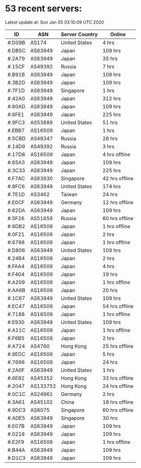 # 53 recent servers:

Latest update at: Sun Jan 05 03:10:09 UTC 2020

| ID | ASN | Server Country | Online |
| -- | --- | -------------- | ------ |
| #.D09B | AS174 | United States | 4 hrs |
| #.DB5C | AS63949 | Japan | 109 hrs |
| #.2A79 | AS63949 | Japan | 35 hrs |
| #.15CF | AS49392 | Russia | 7 hrs |
| #.B91B | AS63949 | Japan | 109 hrs |
| #.3B2D | AS63949 | Japan | 109 hrs |
| #.7F1D | AS63949 | Singapore | 1 hrs |
| #.42A0 | AS63949 | Japan | 312 hrs |
| #.60AD | AS63949 | Japan | 109 hrs |
| #.6FE1 | AS63949 | Japan | 225 hrs |
| #.9FC3 | AS53889 | United States | 51 hrs |
| #.EBB7 | AS16509 | Japan | 1 hrs |
| #.5CBD | AS48347 | Russia | 28 hrs |
| #.14D9 | AS49392 | Russia | 3 hrs |
| #.17D8 | AS16509 | Japan | 4 hrs offline |
| #.65A3 | AS63949 | Japan | 109 hrs |
| #.3C33 | AS63949 | Japan | 225 hrs |
| #.F7AC | AS63930 | Singapore | 42 hrs offline |
| #.8FC6 | AS63949 | United States | 174 hrs |
| #.7E1D | AS3462 | Taiwan | 24 hrs |
| #.E0CF | AS63949 | Germany | 12 hrs offline |
| #.62DA | AS63949 | Japan | 109 hrs |
| #.5F26 | AS51659 | Russia | 60 hrs offline |
| #.6DB2 | AS16509 | Japan | 1 hrs offline |
| #.0F21 | AS16509 | Japan | 2 hrs |
| #.6788 | AS16509 | Japan | 1 hrs offline |
| #.D806 | AS63949 | United States | 109 hrs |
| #.24B4 | AS16509 | Japan | 2 hrs |
| #.FAA4 | AS16509 | Japan | 4 hrs |
| #.F404 | AS16509 | Japan | 19 hrs |
| #.A209 | AS16509 | Japan | 1 hrs offline |
| #.AA6B | AS16509 | Japan | 20 hrs |
| #.1C67 | AS63949 | United States | 109 hrs |
| #.EC47 | AS16509 | Japan | 54 hrs offline |
| #.7188 | AS16509 | Japan | 1 hrs offline |
| #.E930 | AS63949 | United States | 109 hrs |
| #.A11C | AS16509 | Japan | 1 hrs offline |
| #.F6B5 | AS16509 | Japan | 2 hrs |
| #.A724 | AS4760 | Hong Kong | 25 hrs offline |
| #.9EDC | AS16509 | Japan | 5 hrs |
| #.7696 | AS16509 | Japan | 24 hrs |
| #.2A0F | AS63949 | United States | 1 hrs |
| #.6E82 | AS45352 | Hong Kong | 33 hrs offline |
| #.2047 | AS133752 | Hong Kong | 24 hrs offline |
| #.0C1C | AS24961 | Germany | 2 hrs |
| #.3A61 | AS45102 | China | 18 hrs offline |
| #.9DC3 | AS8075 | Singapore | 60 hrs offline |
| #.ADE5 | AS63949 | Singapore | 30 hrs |
| #.E07B | AS63949 | Japan | 109 hrs |
| #.0218 | AS63949 | Japan | 109 hrs |
| #.E2F9 | AS16509 | Japan | 1 hrs offline |
| #.B44A | AS63949 | Japan | 109 hrs |
| #.D1C3 | AS63949 | Japan | 109 hrs |

